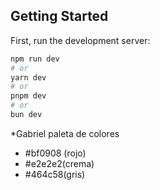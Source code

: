 
## Getting Started

First, run the development server:

```bash
npm run dev
# or
yarn dev
# or
pnpm dev
# or
bun dev
```
*Gabriel paleta de colores

- #bf0908 (rojo)
- #e2e2e2(crema)
- #464c58(gris)

